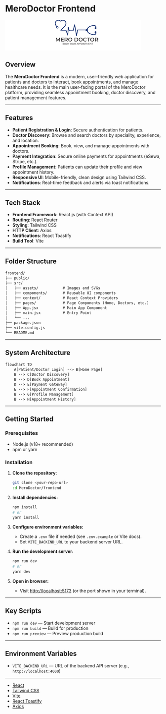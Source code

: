 # MeroDoctor Frontend

![MeroDoctor Logo](src/assets/logo.svg)

## Overview

The **MeroDoctor Frontend** is a modern, user-friendly web application for patients and doctors to interact, book appointments, and manage healthcare needs. It is the main user-facing portal of the MeroDoctor platform, providing seamless appointment booking, doctor discovery, and patient management features.

---

## Features

- **Patient Registration & Login**: Secure authentication for patients.
- **Doctor Discovery**: Browse and search doctors by speciality, experience, and location.
- **Appointment Booking**: Book, view, and manage appointments with doctors.
- **Payment Integration**: Secure online payments for appointments (eSewa, Stripe, etc.).
- **Profile Management**: Patients can update their profile and view appointment history.
- **Responsive UI**: Mobile-friendly, clean design using Tailwind CSS.
- **Notifications**: Real-time feedback and alerts via toast notifications.

---

## Tech Stack

- **Frontend Framework**: React.js (with Context API)
- **Routing**: React Router
- **Styling**: Tailwind CSS
- **HTTP Client**: Axios
- **Notifications**: React Toastify
- **Build Tool**: Vite

---

## Folder Structure

```
frontend/
├── public/
├── src/
│   ├── assets/           # Images and SVGs
│   ├── components/       # Reusable UI components
│   ├── context/          # React Context Providers
│   ├── pages/            # Page Components (Home, Doctors, etc.)
│   ├── App.jsx           # Main App Component
│   ├── main.jsx          # Entry Point
│   └── ...
├── package.json
├── vite.config.js
└── README.md
```

---

## System Architecture

```mermaid
flowchart TD
    A[Patient/Doctor Login] --> B[Home Page]
    B --> C[Doctor Discovery]
    B --> D[Book Appointment]
    D --> E[Payment Gateway]
    E --> F[Appointment Confirmation]
    B --> G[Profile Management]
    B --> H[Appointment History]
```

---

## Getting Started

### Prerequisites

- Node.js (v18+ recommended)
- npm or yarn

### Installation

1. **Clone the repository:**
   ```sh
   git clone <your-repo-url>
   cd MeroDoctor/frontend
   ```
2. **Install dependencies:**
   ```sh
   npm install
   # or
   yarn install
   ```
3. **Configure environment variables:**

   - Create a `.env` file if needed (see `.env.example` or Vite docs).
   - Set `VITE_BACKEND_URL` to your backend server URL.

4. **Run the development server:**

   ```sh
   npm run dev
   # or
   yarn dev
   ```

5. **Open in browser:**
   - Visit [http://localhost:5173](http://localhost:5173) (or the port shown in your terminal).

---

## Key Scripts

- `npm run dev` — Start development server
- `npm run build` — Build for production
- `npm run preview` — Preview production build

---

## Environment Variables

- `VITE_BACKEND_URL` — URL of the backend API server (e.g., `http://localhost:4000`)

---

- [React](https://react.dev/)
- [Tailwind CSS](https://tailwindcss.com/)
- [Vite](https://vitejs.dev/)
- [React Toastify](https://fkhadra.github.io/react-toastify/)
- [Axios](https://axios-http.com/)
